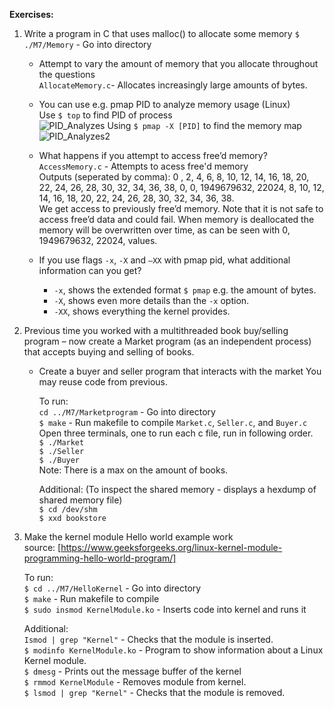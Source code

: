 **Exercises:** 
  1. Write a program in C that uses malloc() to allocate some memory
     `$ ./M7/Memory` - Go into directory
  
      - Attempt to vary the amount of memory that you allocate throughout the questions  
        `AllocateMemory.c`- Allocates increasingly large amounts of bytes.  
          
      - You can use e.g. pmap PID to analyze memory usage (Linux)  
        Use `$ top` to find PID of process  
         ![PID_Analyzes](https://github.com/Andersen2407/P3-Opgaver/assets/112859566/13ae3c75-3479-4ef9-9436-4c9bb995f033)
        Using `$ pmap -X [PID]` to find the memory map  
        ![PID_Analyzes2](https://github.com/Andersen2407/P3-Opgaver/assets/112859566/7fd13128-6892-4d25-8b91-cad0e377276c)

      - What happens if you attempt to access free’d memory?  
        `AccessMemory.c` - Attempts to acess free'd memory  
        Outputs (seperated by comma): 0 , 2, 4, 6, 8, 10, 12, 14, 16, 18, 20, 22, 24, 26, 28, 30, 32, 34, 36, 38, 0, 0, 1949679632, 22024, 8, 10, 12, 14, 16, 18, 20, 22, 24, 26, 28, 30, 32, 34, 36, 38.  
        We get access to previously free’d memory. Note that it is not safe to access free’d data and could fail. When memory is deallocated the memory will be overwritten over time, as can be seen with 0, 1949679632, 22024, values.  
   
      - If you use flags `-x`, `-X` and `–XX` with pmap pid, what additional information can you get?  
        - `-x`, shows the extended format `$ pmap` e.g. the amount of bytes.  
        - `-X`, shows even more details than the `-x` option.  
        - `-XX`, shows everything the kernel provides.
      
  2. Previous time you worked with a multithreaded book buy/selling program – now create a Market program (as an independent process) that accepts buying and selling of books.  
     - Create a buyer and seller program that interacts with the market
You may reuse code from previous.

        To run:  
       `cd ../M7/Marketprogram` - Go into directory  
        `$ make` - Run makefile to compile `Market.c`, `Seller.c`, and `Buyer.c`  
        Open three terminals, one to run each c file, run in following order.   
        `$ ./Market`  
        `$ ./Seller`  
        `$ ./Buyer`  
        Note: There is a max on the amount of books.  
     
        Additional: (To inspect the shared memory - displays a hexdump of shared memory file)  
        `$ cd /dev/shm`  
        `$ xxd bookstore`  

  3. Make the kernel module Hello world example work  
     source: [https://www.geeksforgeeks.org/linux-kernel-module-programming-hello-world-program/]  

      To run:  
      `$ cd ../M7/HelloKernel` - Go into directory  
      `$ make` - Run makefile to compile  
      `$ sudo insmod KernelModule.ko` - Inserts code into kernel and runs it  
      
      Additional:  
     `Ismod | grep "Kernel"` - Checks that the module is inserted.  
     `$ modinfo KernelModule.ko` - Program to show information about a Linux Kernel module.  
     `$ dmesg` - Prints out the message buffer of the kernel  
     `$ rmmod KernelModule` - Removes module from kernel.  
     `$ lsmod | grep "Kernel"` - Checks that the module is removed.  
     
     
     

        
